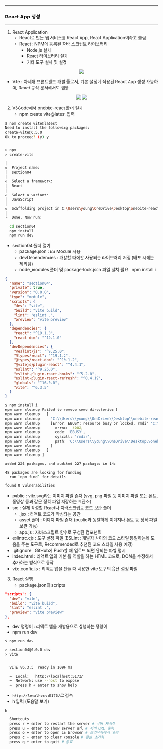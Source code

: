 -----
### React App 생성
-----
1. React Application
   - React로 만든 웹 서비스를 React App, React Application이라고 불림
   - React : NPM에 등록된 자바 스크립트 라이브러리
     + Node.js 설치
     + React 라이브러리 설치
     + 기타 도구 설치 및 설정
<div align="center">
<img src="https://github.com/user-attachments/assets/79e73530-87c0-4215-a9cf-73fb2f3841c4">
</div>

   - Vite : 차세대 프론트엔드 개발 툴로서, 기본 설정이 적용된 React App 생성 가능하며, React 공식 문서에서도 권장
<div align="center">
<img src="https://github.com/user-attachments/assets/87f2c6a2-e5b9-4330-b819-01c7f7ee43d5">
<img src="https://github.com/user-attachments/assets/9c05de7e-17c9-471e-806d-290c4f75a885">
</div>

2. VSCode에서 onebite-react 폴더 열기
   - npm create vite@latest 입력
```bash
$ npm create vite@latest
Need to install the following packages:
create-vite@6.5.0
Ok to proceed? (y) y


> npx
> create-vite

│
◇  Project name:
│  section04
│
◇  Select a framework:
│  React
│
◇  Select a variant:
│  JavaScript
│
◇  Scaffolding project in C:\Users\young\OneDrive\Desktop\onebite-react\section04...
│
└  Done. Now run:

  cd section04
  npm install
  npm run dev
```

  - section04 폴더 열기
    + package.json : ES Module 사용
    + devDependencies : 개발할 때에만 사용되는 라이브러리 저장 (배포 시에는 제외됨)
    + node_modules 폴더 및 package-lock.json 파일 설치 필요 : npm install i
```json
{
  "name": "section04",
  "private": true,
  "version": "0.0.0",
  "type": "module",
  "scripts": {
    "dev": "vite",
    "build": "vite build",
    "lint": "eslint .",
    "preview": "vite preview"
  },
  "dependencies": {
    "react": "^19.1.0",
    "react-dom": "^19.1.0"
  },
  "devDependencies": {
    "@eslint/js": "^9.25.0",
    "@types/react": "^19.1.2",
    "@types/react-dom": "^19.1.2",
    "@vitejs/plugin-react": "^4.4.1",
    "eslint": "^9.25.0",
    "eslint-plugin-react-hooks": "^5.2.0",
    "eslint-plugin-react-refresh": "^0.4.19",
    "globals": "^16.0.0",
    "vite": "^6.3.5"
  }
}
```
```bash
$ npm install i
npm warn cleanup Failed to remove some directories [
npm warn cleanup   [
npm warn cleanup     'C:\\Users\\young\\OneDrive\\Desktop\\onebite-react\\section04\\node_modules\\@esbuild\\freebsd-arm64',
npm warn cleanup     [Error: EBUSY: resource busy or locked, rmdir 'C:\Users\young\OneDrive\Desktop\onebite-react\section04\node_modules\@esbuild\freebsd-arm64'] {
npm warn cleanup       errno: -4082,
npm warn cleanup       code: 'EBUSY',
npm warn cleanup       syscall: 'rmdir',
npm warn cleanup       path: 'C:\\Users\\young\\OneDrive\\Desktop\\onebite-react\\section04\\node_modules\\@esbuild\\freebsd-arm64'
npm warn cleanup     }
npm warn cleanup   ]
npm warn cleanup ]

added 226 packages, and audited 227 packages in 14s

48 packages are looking for funding
  run `npm fund` for details

found 0 vulnerabilities
```

  - public : vite.svg라는 이미지 파일 존재 (svg, png 파일 등 이미지 파일 또는 폰트, 동영상 등과 같은 정적 파일 저장하는 보관소)
  - src : 실제 작성할 React나 자바스크립트 코드 보관 폴더
    + .jsx : 리액트 코드가 작성되는 공간
    + asset 폴더 : 이미지 파일 존재 (public과 동일하게 이미지나 폰트 등 정적 파일 보관 가능)
    + app.js : 자바스크립트 함수로 구성된 컴포넌트
  - eslintrc.cjs : 도구 설정 파일 (ESLint : 개발자 사이의 코드 스타일 통일하는데 도움을 주는 도구로, Recommended로 추천된 코드 스타일 사용 예정)
  - .gitignore : GitHub에 Push할 때 업로드 되면 안되는 파일 명시
  - index.html : 리액트 앱의 기본 틀 역할을 하는 HTML 코드로, DOM을 수정해서 추가하는 방식으로 동작
  - vite.config.js : 리액트 앱을 만들 때 사용한 vite 도구의 옵션 설정 파일

3. React 실행
   - package.json의 scripts
```json
"scripts": {
  "dev": "vite",
  "build": "vite build",
  "lint": "eslint .",
  "preview": "vite preview"
},
````

  - dev 명령어 : 리액트 앱을 개발용으로 실행하는 명령어
  - npm run dev
```bash
$ npm run dev

> section04@0.0.0 dev
> vite


  VITE v6.3.5  ready in 1096 ms

  ➜  Local:   http://localhost:5173/
  ➜  Network: use --host to expose
  ➜  press h + enter to show help
```

  - ```http://localhost:5173/```로 접속
  - h 입력 (도움말 보기)
```bash
h

  Shortcuts
  press r + enter to restart the server # 서버 재시작
  press u + enter to show server url # 서버 URL 출력
  press o + enter to open in browser # 브라우저에서 열림
  press c + enter to clear console # 콘솔 초기화
  press q + enter to quit # 종료
```
